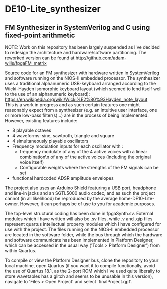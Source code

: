 # DE10-Lite_synthesizer
## FM Synthesizer in SystemVerilog and C using fixed-point arithmetic

NOTE: Work on this repository has been largely suspended as I've decided to redesign the architecture and 
hardware/software partitioning. The reworked version can be found at http://github.com/adam-wills/fpgaFM_matrix

Source code for an FM synthesizer with hardware written in SystemVerilog and software running
on the NIOS-II embedded processor. The synthesizer uses a traditional alphanumeric USB-keyboard
arranged according to the Wicki-Hayden isomorphic keyboard layout (which seemed to lend itself
well to the use of an alphanumeric keyboard):  
https://en.wikipedia.org/wiki/Wicki%E2%80%93Hayden_note_layout  
This is a work in progress and as such certain features one might reasonably expect from a synthesizer
(e.g. an intuitive user interface, one or more low-pass filter(s)...) are
in the process of being implemented. However, existing features include:  
<ul>
  <li> 8 playable octaves </li>
  <li> 4 waveforms: sine, sawtooth, triangle and square  </li>
  <li> 4 simultaneously playable oscillators </li>
  <li> Frequency modulation inputs for each oscillator with :
    <ul>
      <li> frequency modulate of any of the 4 active voices with a linear combination\n
           of any of the active voices (including the original voice itself) </li>
      <li> Configurable weights where the strengths of the FM signals can be set </li>
    </ul></li>
 <li> functional hardcoded ADSR amplitude envelopes
</ul>
  
The project also uses an Arduino Shield featuring a USB port, headphone and line-in jacks and an
SGTL5000 audio codec, and as such the project cannot (in all likelihood) be reproduced by the
average home-DE10-Lite-owner. However, it can perhaps be of use to you for academic purposes.  
  
The top-level structural coding has been done in fpgaSynth.sv. External modules which I have written
will also be .sv files, while .v and .qip files represent quartus intellectual property modules which
I have configured for use with the project. The files running on the NIOS-II embedded processor are
located in the software folder, while the bus through which the hardware and software communicate has
been implemented in Platform Designer, which can be accessed in the usual way
('Tools > Platform Designer') from within Quartus.  
  
To compile or view the Platform Designer bus, clone the repository to your local machine, open Quartus
(if you want it to compile functionally, avoid the use of Quartus 18.1, as the 2-port ROM which I've
used quite liberally to store wavetables has a glitch and seems to be unusable in this version),
navigate to 'Files > Open Project' and select 'finalProject.qpf'.  
  

    
    
